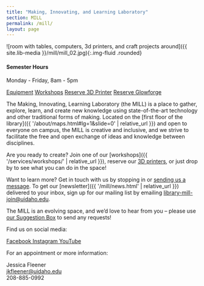 ```yaml
---
title: "Making, Innovating, and Learning Laboratory"
section: MILL
permalink: /mill/
layout: page
---
```


![room with tables, computers, 3d printers, and craft projects around]({{ site.lib-media }}/mill/mill_02.jpg){:.img-fluid .rounded}

<div class="alert alert-info text-center" role="alert">
<h4 class="alert-heading"><span class="fas fa-clock"></span> Semester Hours</h4>
<p class="h5">Monday - Friday, 8am - 5pm</p>
</div>

<p class="text-center">
    <a href="{{ '/mill/tools.html' | relative_url }}" class="btn btn-outline-pride-gold m-2" ><span class="fas fa-tools"></span> Equipment</a>
    <a href="{{ '/services/workshops/' | relative_url }}" class="btn btn-outline-pride-gold m-2" ><span class="fas fa-calendar"></span> Workshops</a>
    <a href="https://libcal.uidaho.edu/reserve/3dprinters" class="btn btn-outline-pride-gold m-2" target="_blank" rel="noopener"><span class="fas fa-print"></span> Reserve 3D Printer</a>
    <a href="https://libcal.uidaho.edu/reserve/laser" class="btn btn-outline-pride-gold m-2" target="_blank" rel="noopener"><span class="fas fa-print"></span> Reserve Glowforge</a>
</p>

The Making, Innovating, Learning Laboratory (the MILL) is a place to gather, explore, learn, and create new knowledge using state-of-the-art technology and other traditional forms of making. 
Located on the [first floor of the library]({{ '/about/maps.html#lg=1&slide=0' | relative_url }}) and open to everyone on campus, the MILL is creative and inclusive, and we strive to facilitate the free and open exchange of ideas and knowledge between disciplines.

Are you ready to create? Join one of our [workshops]({{ '/services/workshops/' | relative_url }}), reserve our [3D printers](https://libcal.uidaho.edu/reserve/3dprinters), or just drop by to see what you can do in the space!

Want to learn more? Get in touch with us by stopping in or <a href="mailto:jkfleener@uidaho.edu">sending us a message</a>. 
To get our [newsletter]({{ '/mill/news.html' | relative_url }}) delivered to your inbox, sign up for our mailing list by emailing <a href="mailto:library-mill-join@uidaho.edu ">library-mill-join@uidaho.edu</a>.

The MILL is an evolving space, and we’d love to hear from you – please use [our Suggestion Box](https://uidaho.co1.qualtrics.com/jfe/form/SV_7V3LDYRF0p8TFyK) to send any requests!

<div class="card-group">
    <div class="card">
        <div class="card-body text-center">
            <p class="card-text">Find us on social media:</p>
            <div class="text-center display-4">
                <a href="https://www.facebook.com/uidahomill/" title="Facebook Link" target="_blank" rel="noopener"><span class="fab fa-facebook"></span><span class="sr-only">Facebook </span></a>
                <a href="https://www.instagram.com/uidahomill/?hl=en" title="Instagram Link" target="_blank" rel="noopener"><span class="fab fa-instagram"></span><span class="sr-only">Instagram </span></a>
                <a href="https://youtube.com/playlist?list=PL3MdArvT5LVecz_8O4WYdgRe01bIbUQMz" title="YouTube Link" target="_blank" rel="noopener"><span class="fab fa-youtube-square"></span><span class="sr-only">YouTube </span></a>
            </div>
        </div>
    </div>
    <div class="card">
        <div class="card-body text-center">
            <p class="card-text">For an appointment or more information:</p>
            <p class="card-text">Jessica Fleener<br>
            <a href="mailto:jkfleener@uidaho.edu">jkfleener@uidaho.edu</a><br>
            208-885-0992</p>
        </div>
    </div>
</div>
